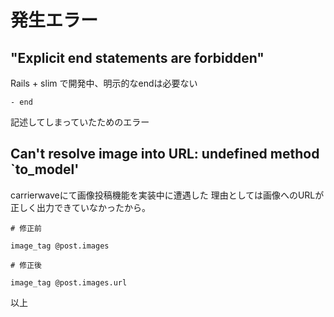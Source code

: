 # 発生エラー

## "Explicit end statements are forbidden"
Rails + slim で開発中、明示的なendは必要ない
```
- end
```
記述してしまっていたためのエラー

## Can't resolve image into URL: undefined method `to_model'
carrierwaveにて画像投稿機能を実装中に遭遇した
理由としては画像へのURLが正しく出力できていなかったから。
```
# 修正前

image_tag @post.images
```
```
# 修正後

image_tag @post.images.url
```

以上